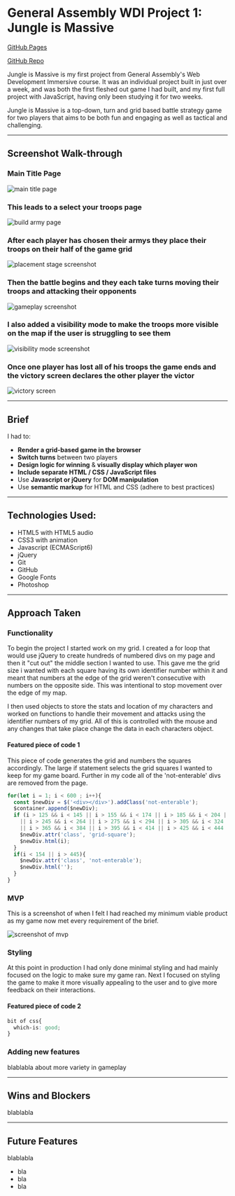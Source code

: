 # General Assembly WDI Project 1: Jungle is Massive

[GitHub Pages](https://fred-bell.github.io/wdi-project-one/)

[GitHub Repo](https://github.com/Fred-Bell/wdi-project-one)

Jungle is Massive is my first project from General Assembly's Web Development Immersive course. It was an individual project built in just over a week, and was both the first fleshed out game I had built, and my first full project with JavaScript, having only been studying it for two weeks.

Jungle is Massive is a top-down, turn and grid based battle strategy game for two players that aims to be both fun and engaging as well as tactical and challenging.

___

## Screenshot Walk-through

### Main Title Page

![main title page](screenshots/menu-screen.png)

### This leads to a select your troops page

![build army page](screenshots/build-screen.png)

### After each player has chosen their armys they place their troops on their half of the game grid

![placement stage screenshot](screenshots/placement-stage.png)

### Then the battle begins and they each take turns moving their troops and attacking their opponents

![gameplay screenshot](screenshots/gameplay.png)

### I also added a visibility mode to make the troops more visible on the map if the user is struggling to see them

![visibility mode screenshot](screenshots/visibility-mode.png)

### Once one player has lost all of his troops the game ends and the victory screen declares the other player the victor

![victory screen](screenshots/win-screen.png)

---

## Brief

I had to:

* **Render a grid-based game in the browser**
* **Switch turns** between two players
* **Design logic for winning** & **visually display which player won**
* **Include separate HTML / CSS / JavaScript files**
* Use **Javascript or jQuery** for **DOM manipulation**
* Use **semantic markup** for HTML and CSS (adhere to best practices)

---

## Technologies Used:

* HTML5 with HTML5 audio
* CSS3 with animation
* Javascript (ECMAScript6)
* jQuery
* Git
* GitHub
* Google Fonts
* Photoshop

___

## Approach Taken

### Functionality

To begin the project I started work on my grid. I created a for loop that would use jQuery to create hundreds of numbered divs on my page and then it "cut out" the middle section I wanted to use. This gave me the grid size i wanted with each square having its own identifier number within it and meant that numbers at the edge of the grid weren't consecutive with numbers on the opposite side. This was intentional to stop movement over the edge of my map.

I then used objects to store the stats and location of my characters and worked on functions to handle their movement and attacks using the identifier numbers of my grid. All of this is controlled with the mouse and any changes that take place change the data in each characters object.

#### Featured piece of code 1

This piece of code generates the grid and numbers the squares accordingly. The large if statement selects the grid squares I wanted to keep for my game board. Further in my code all of the 'not-enterable' divs are removed from the page.

``` JavaScript
for(let i = 1; i < 600 ; i++){
  const $newDiv = $('<div></div>').addClass('not-enterable');
  $container.append($newDiv);
  if (i > 125 && i < 145 || i > 155 && i < 174 || i > 185 && i < 204 || i > 215 && i < 234
    || i > 245 && i < 264 || i > 275 && i < 294 || i > 305 && i < 324 || i > 335 && i < 354
    || i > 365 && i < 384 || i > 395 && i < 414 || i > 425 && i < 444 || i > 455 && i < 474){
    $newDiv.attr('class', 'grid-square');
    $newDiv.html(i);
  }
  if(i < 154 || i > 445){
    $newDiv.attr('class', 'not-enterable');
    $newDiv.html('');
  }
}
```
### MVP

This is a screenshot of when I felt I had reached my minimum viable product as my game now met every requirement of the brief.

![screenshot of mvp](screenshots/mvp.png)

### Styling

At this point in production I had only done minimal styling and had mainly focused on the logic to make sure my game ran. Next I focused on styling the game to make it more visually appealing to the user and to give more feedback on their interactions.


#### Featured piece of code 2

``` CSS
bit of css{
  which-is: good;
}

```

### Adding new features

blablabla about more variety in gameplay

___

## Wins and Blockers

blablabla


___

## Future Features

blablabla

* bla
* bla
* bla
